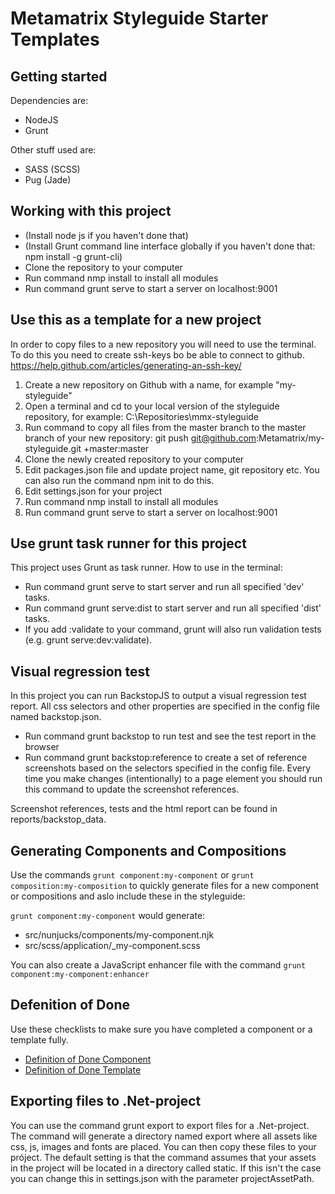 # Metamatrix Styleguide Starter Templates

## Getting started

Dependencies are:
* NodeJS
* Grunt

Other stuff used are:
* SASS (SCSS)
* Pug (Jade)

## Working with this project

* (Install node js if you haven't done that)
* (Install Grunt command line interface globally if you haven't done that: npm install -g grunt-cli)
* Clone the repository to your computer
* Run command nmp install to install all modules
* Run command grunt serve to start a server on localhost:9001

## Use this as a template for a new project

In order to copy files to a new repository you will need to use the terminal. To do this you need to create ssh-keys bo be able to connect to github. https://help.github.com/articles/generating-an-ssh-key/

1. Create a new repository on Github with a name, for example "my-styleguide"
2. Open a terminal and cd to your local version of the styleguide repository, for example: C:\Repositories\mmx-styleguide
3. Run command to copy all files from the master branch to the master branch of your new repository: git push git@github.com:Metamatrix/my-styleguide.git +master:master
4. Clone the newly created repository to your computer
5. Edit packages.json file and update project name, git repository etc. You can also run the command npm init to do this.
6. Edit settings.json for your project
7. Run command nmp install to install all modules
8. Run command grunt serve to start a server on localhost:9001

## Use grunt task runner for this project

This project uses Grunt as task runner. How to use in the terminal:

* Run command grunt serve to start server and run all specified 'dev' tasks.
* Run command grunt serve:dist to start server and run all specified 'dist' tasks.
* If you add :validate to your command, grunt will also run validation tests (e.g. grunt serve:dev:validate).

## Visual regression test

In this project you can run BackstopJS to output a visual regression test report. All css selectors and other properties are specified in the config file named backstop.json.

* Run command grunt backstop to run test and see the test report in the browser
* Run command grunt backstop:reference to create a set of reference screenshots based on the selectors specified in the config file. Every time you make changes (intentionally) to a page element you should run this command to update the screenshot references.

Screenshot references, tests and the html report can be found in reports/backstop_data.

## Generating Components and Compositions

Use the commands `grunt component:my-component` or `grunt composition:my-composition` to quickly generate files for a new component or compositions and aslo include these in the styleguide:

`grunt component:my-component` would generate:

* src/nunjucks/components/my-component.njk
* src/scss/application/_my-component.scss

You can also create a JavaScript enhancer file with the command `grunt component:my-component:enhancer`

## Defenition of Done

Use these checklists to make sure you have completed a component or a template fully.

* [Definition of Done Component](https://github.com/Metamatrix/mmx-styleguide/blob/master/dod-component.md)
* [Definition of Done Template](https://github.com/Metamatrix/mmx-styleguide/blob/master/dod-page-template.md)

## Exporting files to .Net-project

You can use the command grunt export to export files for a .Net-project. The command will generate a directory named export where all assets like css, js, images and fonts are placed. You can then copy these files to your próject. The default setting is that the command assumes that your assets in the project will be located in a directory called static. If this isn't the case you can change this in settings.json with the parameter projectAssetPath.
